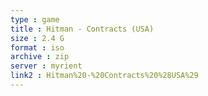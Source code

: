```yaml
---
type : game
title : Hitman - Contracts (USA)
size : 2.4 G
format : iso
archive : zip
server : myrient
link2 : Hitman%20-%20Contracts%20%28USA%29
---
```

